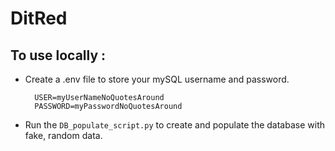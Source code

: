 # DitRed

## To use locally :

- Create a .env file to store your mySQL username and password.
  ```
    USER=myUserNameNoQuotesAround
    PASSWORD=myPasswordNoQuotesAround
  ```
- Run the `DB_populate_script.py` to create and populate the database with fake, random data.
